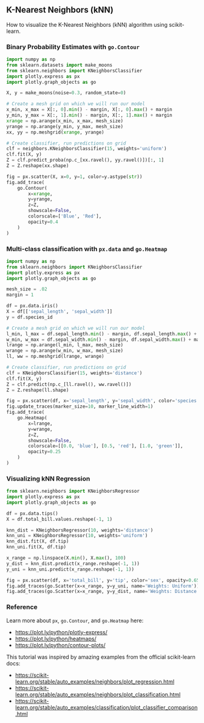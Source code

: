 ## K-Nearest Neighbors (kNN)

How to visualize the K-Nearest Neighbors (kNN) algorithm using scikit-learn.


### Binary Probability Estimates with `go.Contour`

```python
import numpy as np
from sklearn.datasets import make_moons
from sklearn.neighbors import KNeighborsClassifier
import plotly.express as px
import plotly.graph_objects as go

X, y = make_moons(noise=0.3, random_state=0)

# Create a mesh grid on which we will run our model
x_min, x_max = X[:, 0].min() - margin, X[:, 0].max() + margin
y_min, y_max = X[:, 1].min() - margin, X[:, 1].max() + margin
xrange = np.arange(x_min, x_max, mesh_size)
yrange = np.arange(y_min, y_max, mesh_size)
xx, yy = np.meshgrid(xrange, yrange)

# Create classifier, run predictions on grid
clf = neighbors.KNeighborsClassifier(15, weights='uniform')
clf.fit(X, y)
Z = clf.predict_proba(np.c_[xx.ravel(), yy.ravel()])[:, 1]
Z = Z.reshape(xx.shape)

fig = px.scatter(X, x=0, y=1, color=y.astype(str))
fig.add_trace(
    go.Contour(
        x=xrange, 
        y=yrange, 
        z=Z, 
        showscale=False,
        colorscale=['Blue', 'Red'],
        opacity=0.4
    )
)
```

### Multi-class classification with `px.data` and `go.Heatmap`

```python
import numpy as np
from sklearn.neighbors import KNeighborsClassifier
import plotly.express as px
import plotly.graph_objects as go

mesh_size = .02
margin = 1

df = px.data.iris()
X = df[['sepal_length', 'sepal_width']]
y = df.species_id

# Create a mesh grid on which we will run our model
l_min, l_max = df.sepal_length.min() - margin, df.sepal_length.max() + margin
w_min, w_max = df.sepal_width.min() - margin, df.sepal_width.max() + margin
lrange = np.arange(l_min, l_max, mesh_size)
wrange = np.arange(w_min, w_max, mesh_size)
ll, ww = np.meshgrid(lrange, wrange)

# Create classifier, run predictions on grid
clf = KNeighborsClassifier(15, weights='distance')
clf.fit(X, y)
Z = clf.predict(np.c_[ll.ravel(), ww.ravel()])
Z = Z.reshape(ll.shape)

fig = px.scatter(df, x='sepal_length', y='sepal_width', color='species')
fig.update_traces(marker_size=10, marker_line_width=1)
fig.add_trace(
    go.Heatmap(
        x=lrange, 
        y=wrange, 
        z=Z, 
        showscale=False,
        colorscale=[[0.0, 'blue'], [0.5, 'red'], [1.0, 'green']],
        opacity=0.25
    )
)
```

### Visualizing kNN Regression

```python
from sklearn.neighbors import KNeighborsRegressor
import plotly.express as px
import plotly.graph_objects as go

df = px.data.tips()
X = df.total_bill.values.reshape(-1, 1)

knn_dist = KNeighborsRegressor(10, weights='distance')
knn_uni = KNeighborsRegressor(10, weights='uniform')
knn_dist.fit(X, df.tip)
knn_uni.fit(X, df.tip)

x_range = np.linspace(X.min(), X.max(), 100)
y_dist = knn_dist.predict(x_range.reshape(-1, 1))
y_uni = knn_uni.predict(x_range.reshape(-1, 1))

fig = px.scatter(df, x='total_bill', y='tip', color='sex', opacity=0.65)
fig.add_traces(go.Scatter(x=x_range, y=y_uni, name='Weights: Uniform'))
fig.add_traces(go.Scatter(x=x_range, y=y_dist, name='Weights: Distance'))
```

### Reference

Learn more about `px`, `go.Contour`, and `go.Heatmap` here:
* https://plot.ly/python/plotly-express/
* https://plot.ly/python/heatmaps/
* https://plot.ly/python/contour-plots/

This tutorial was inspired by amazing examples from the official scikit-learn docs:
* https://scikit-learn.org/stable/auto_examples/neighbors/plot_regression.html
* https://scikit-learn.org/stable/auto_examples/neighbors/plot_classification.html
* https://scikit-learn.org/stable/auto_examples/classification/plot_classifier_comparison.html
